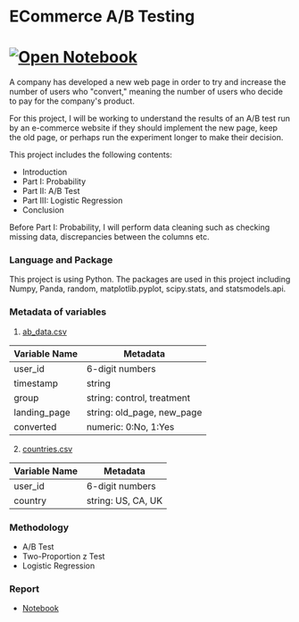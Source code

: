 # ECommerce A/B Testing
# [![Open Notebook](https://img.shields.io/badge/Jupyter-Open_Notebook-blue?logo=Jupyter)](https://dpghazi.github.io/projects/ecommerce-ab-testing.html)
A company has developed a new web page in order to try and increase the number of users who "convert," meaning the number of users who decide to pay for the company's product.

For this project, I will be working to understand the results of an A/B test run by an e-commerce website if they should implement the new page, keep the old page, or perhaps run the experiment longer to make their decision.   

This project includes the following contents:
* Introduction
* Part I: Probability
* Part II: A/B Test
* Part III: Logistic Regression
* Conclusion

Before Part I: Probability, I will perform data cleaning such as checking missing data, discrepancies between the columns etc.

### Language and Package
This project is using Python. The packages are used in this project including Numpy, Panda, random, matplotlib.pyplot, scipy.stats, and  statsmodels.api.

### Metadata of variables
1. [ab_data.csv](https://github.com/dpghazi/ECommerce-AB-Testing/blob/main/ab_data.csv)  

| Variable Name | Metadata                   |
|---------------|----------------------------|
| user_id       | 6-digit numbers            |
| timestamp     | string                     |
| group         | string: control, treatment |
| landing_page  | string: old_page, new_page |
| converted     | numeric: 0:No, 1:Yes       |

2. [countries.csv](https://github.com/dpghazi/ECommerce-AB-Testing/blob/main/ab_data.csv)  

| Variable Name | Metadata           |
|---------------|--------------------|
| user_id       | 6-digit numbers    |
| country       | string: US, CA, UK |

### Methodology
* A/B Test
* Two-Proportion z Test
* Logistic Regression

### Report
* [Notebook](https://dpghazi.github.io/projects/ecommerce-ab-testing.html)
